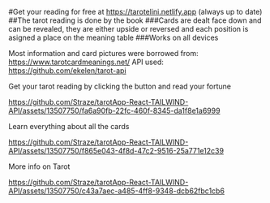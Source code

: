 #Get your reading for free at https://tarotelini.netlify.app (always up to date)
##The tarot reading is done by the book
###Cards are dealt face down and can be revealed, they are either upside or reversed and each position is asigned a place on the meaning table 
###Works on all devices

Most information and card pictures were borrowed from: https://www.tarotcardmeanings.net/
API used: https://github.com/ekelen/tarot-api


Get your tarot reading by clicking the button and read your fortune

https://github.com/Straze/tarotApp-React-TAILWIND-API/assets/13507750/fa6a90fb-22fc-460f-8345-da1f8e1a6999


Learn everything about all the cards

https://github.com/Straze/tarotApp-React-TAILWIND-API/assets/13507750/f865e043-4f8d-47c2-9516-25a771e12c39


More info on Tarot

https://github.com/Straze/tarotApp-React-TAILWIND-API/assets/13507750/c43a7aec-a485-4ff8-9348-dcb62fbc1cb6




